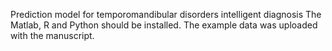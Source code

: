 Prediction model for temporomandibular disorders intelligent diagnosis
The Matlab, R and Python should be installed.
The example data was uploaded with the manuscript.
